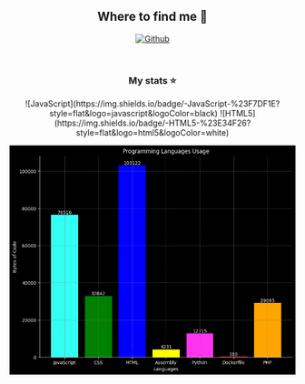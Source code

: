 <div style="display: inline_block", align="center">
    <h2 align="center">Where to find me 📍</h3>
    <p align="center">
      <a href="https://github.com/navpav2002 target="_blank"><img alt="Github" src="https://img.shields.io/badge/GitHub-%2312100E.svg?&style=for-the-badge&logo=Github&logoColor=white" /></a> 
    </p>
    <br>
    <h3>My stats ⭐</h3>
    ![JavaScript](https://img.shields.io/badge/-JavaScript-%23F7DF1E?style=flat&logo=javascript&logoColor=black)
    ![HTML5](https://img.shields.io/badge/-HTML5-%23E34F26?style=flat&logo=html5&logoColor=white)
    <br>
</div>

![Language Usage Chart](languages_usage_chart.png)
